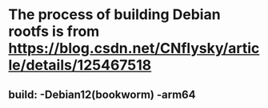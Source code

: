 # The process of building Debian rootfs is from https://blog.csdn.net/CNflysky/article/details/125467518
## build:  -Debian12(bookworm)  -arm64
